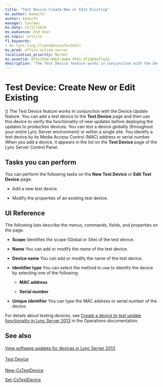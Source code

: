 ```yaml
---
title: "Test Device Create New or Edit Existing"
ms.author: kenwith
author: kenwith
manager: laurawi
ms.date: 11/17/2014
ms.audience: End User
ms.topic: article
f1_keywords:
- ms.lync.lscp.ClientDeviceTestEdit
ms.prod: office-online-server
localization_priority: Normal
ms.assetid: 8f9125dd-04b3-4a6d-9f41-4f19ddaf7a2d
description: "The Test Device feature works in conjunction with the Device Update feature. You can add a test device to the Test Device page and then use this device to verify the functionality of new updates before deploying the updates to production devices. You can test a device globally (throughout your entire Lync Server environment) or within a single site. You identify a test device by its Media Access Control (MAC) address or serial number. When you add a device, it appears in the list on the Test Device page of the Lync Server Control Panel."
---
```


# Test Device: Create New or Edit Existing
[]
The Test Device feature works in conjunction with the Device Update feature. You can add a test device to the **Test Device** page and then use this device to verify the functionality of new updates before deploying the updates to production devices. You can test a device globally (throughout your entire Lync Server environment) or within a single site. You identify a test device by its Media Access Control (MAC) address or serial number. When you add a device, it appears in the list on the **Test Device** page of the Lync Server Control Panel. 
  
## Tasks you can perform

You can perform the following tasks on the **New Test Device** or **Edit Test Device** page: 
  
- Add a new test device.
    
- Modify the properties of an existing test device.
    
## UI Reference

The following lists describe the menus, commands, fields, and properties on the page.
  
- **Scope** Identifies the scope (Global or Site) of the test device. 
    
- **Name** You can add or modify the name of the test device. 
    
- **Device name** You can add or modify the name of the test device. 
    
- **Identifier type** You can select the method to use to identify the device by selecting one of the following: 
    
  - **MAC address**
    
  - **Serial number**
    
- **Unique identifier** You can type the MAC address or serial number of the device. 
    
For details about testing devices, see [Create a device to test update functionality in Lync Server 2013](create-a-device-to-test-update-functionality.md) in the Operations documentation. 
  
## See also

#### 

[View software updates for devices in Lync Server 2013](view-software-updates-for-devices-in-your-organization.md)
#### 

[Test Device](test-device.md)
#### 

[New-CsTestDevice](new-cstestdevice.md)
  
[Set-CsTestDevice](set-cstestdevice.md)

